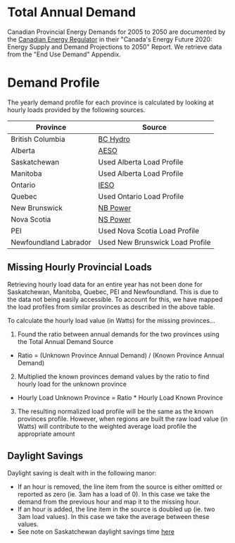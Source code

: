 # Total Annual Demand
Canadian Provincial Energy Demands for 2005 to 2050 are documented by the [Canadian Energy Regulator](https://apps.cer-rec.gc.ca/ftrppndc/dflt.aspx?GoCTemplateCulture=en-CA) in their "Canada's Energy Future 2020: Energy Supply and Demand Projections to 2050" Report. We retrieve data from the "End Use Demand" Appendix.

# Demand Profile 
The yearly demand profile for each province is calculated by looking at hourly loads provided by the following sources. 

| Province              | Source |
|-----------------------|--------|
| British Columbia      | [BC Hydro](https://www.bchydro.com/energy-in-bc/operations/transmission/transmission-system/balancing-authority-load-data/historical-transmission-data.html) |
| Alberta               | [AESO](http://ets.aeso.ca/) |
| Saskatchewan          | Used Alberta Load Profile |
| Manitoba              | Used Alberta Load Profile |
| Ontario               | [IESO](http://reports.ieso.ca/public/Demand/) |
| Quebec                | Used Ontario Load Profile |
| New Brunswick         | [NB Power](http://tso.nbpower.com/Public/en/system_information_archive.aspx) |
| Nova Scotia           | [NS Power](https://www.nspower.ca/oasis/monthly-reports/hourly-total-net-nova-scotia-load) |
| PEI                   | Used Nova Scotia Load Profile |
| Newfoundland Labrador | Used New Brunswick Load Profile |

## Missing Hourly Provincial Loads
Retrieving hourly load data for an entire year has not been done for Saskatchewan, Manitoba, Quebec, PEI and Newfoundland. This is due to the data not being easily accessible. To account for this, we have mapped the load profiles from similar provinces as described in the above table. 

To calculate the hourly load value (in Watts) for the missing provinces...
1.  Found the ratio between annual demands for the two provinces using the Total Annual Demand Source
*  Ratio = (Unknown Province Annual Demand) / (Known Province Annual Demand) 
2.  Multiplied the known provinces demand values by the ratio to find hourly load for the unknown province 
*  Hourly Load Unknown Province = Ratio * Hourly Load Known Province
3.  The resulting normalized load profile will be the same as the known provinces profile. However, when regions are built the raw load value (in Watts) will contribute to the weighted average load profile the appropriate amount 

## Daylight Savings 
Daylight saving is dealt with in the following manor: 
* If an hour is removed, the line item from the source is either omitted or reported as zero (ie. 3am has a load of 0). In this case we take the demand from the previous hour and map it to the missing hour. 
* If an hour is added, the line item in the source is doubled up (ie. two 3am load values). In this case we take the average between these values. 
* See note on Saskatchewan daylight savings time [here](https://github.com/DeltaE/Canada-U.S.-ElecTrade/wiki#time-zones)
